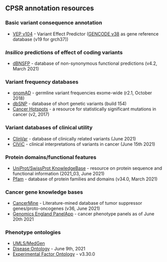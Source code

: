 ## CPSR annotation resources

### Basic variant consequence annotation
  * [VEP v104](http://www.ensembl.org/info/docs/tools/vep/index.html) - Variant Effect Predictor ([GENCODE v38](https://www.gencodegenes.org/human/) as gene reference database (v19 for grch37))

###  *Insilico* predictions of effect of coding variants
  * [dBNSFP](https://sites.google.com/site/jpopgen/dbNSFP) - database of non-synonymous functional predictions (v4.2, March 2021)

###  Variant frequency databases
  * [gnomAD](http://exac.broadinstitute.org/) - germline variant frequencies exome-wide (r2.1, October 2018)
  * [dbSNP](http://www.ncbi.nlm.nih.gov/SNP/) - database of short genetic variants (build 154)
  * [Cancer Hotspots](http://cancerhotspots.org) - a resource for statistically significant mutations in cancer (v2, 2017)

### Variant databases of clinical utility
  * [ClinVar](http://www.ncbi.nlm.nih.gov/clinvar/) - database of clinically related variants (June 2021)
  * [CIViC](https://civicdb.org) - clinical interpretations of variants in cancer (June 15th 2021)

### Protein domains/functional features
  * [UniProt/SwissProt KnowledgeBase](http://www.uniprot.org) - resource on protein sequence and functional information (2021_03, June 2021)
  * [Pfam](http://pfam.xfam.org) - database of protein families and domains (v34.0, March 2021)

### Cancer gene knowledge bases
  * [CancerMine](http://bionlp.bcgsc.ca/cancermine/) - Literature-mined database of tumor suppressor genes/proto-oncogenes (v36, June 2021)
  * [Genomics England PanelApp](https://panelapp.genomicsengland.co.uk) - cancer phenotype panels as of June 20th 2021


### Phenotype ontologies
  * [UMLS/MedGen](https://www.ncbi.nlm.nih.gov/medgen/)
  * [Disease Ontology](https://disease-ontology.org/) - June 9th, 2021
  * [Experimental Factor Ontology](https://github.com/EBISPOT/efo) - v3.30.0
